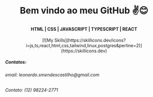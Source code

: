 <h1 align="center">Bem vindo ao meu GitHub ✌️😊</h1>
<h3 align="center"></h3>
<h4 align="center"> HTML | CSS | JAVASCRIPT | TYPESCRIPT | REACT </h4>

<p align="center"> 
[![My Skills](https://skillicons.dev/icons?i=js,ts,react,html,css,tailwind,linux,postgres&perline=2)](https://skillicons.dev)
</p>


<div>
<h5>Contatos: </h5>
<h6 align="">email: leonardo.smendescastilho@gmail.com</h6> 
<h6 align="start">Contato: (12) 98224-2771</h6> 
</div>

